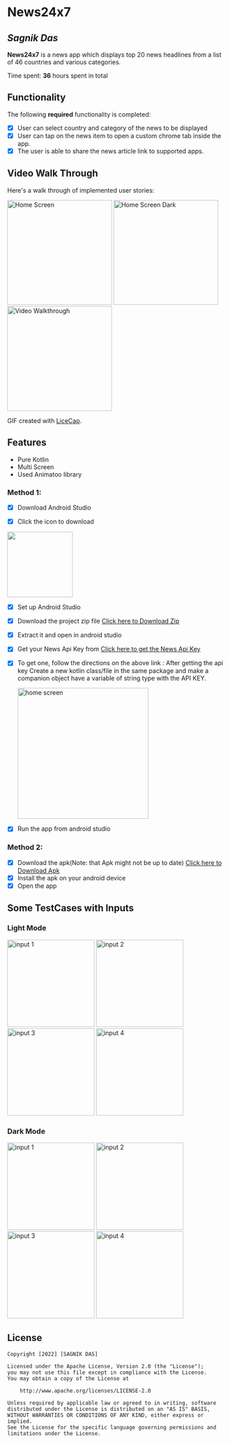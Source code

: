 # News24x7

## *Sagnik Das*

**News24x7** is a news app which displays top 20 news headlines from a list of 46 countries and various categories.

Time spent: **36** hours spent in total

## Functionality

The following **required** functionality is completed:

* [x] User can select country and category of the news to be displayed
* [x] User can tap on the news item to open a custom chrome tab inside the app.
* [x] The user is able to share the news article link to supported apps.

## Video Walk Through

Here's a walk through of implemented user stories:

<p float="middle">
    <img src='https://github.com/Sagnik-Das-03/News24x7/blob/master/newsMainLight.jpg' title='mainscreen' width='240' alt='Home Screen' />
    <img src='https://github.com/Sagnik-Das-03/News24x7/blob/master/newsMainDark.jpg' title='mainscreen dark' width='240' alt='Home Screen Dark' />
    <img src='https://github.com/Sagnik-Das-03/News24x7/blob/master/newsMainScreen.gif' title='Walk Through' width='240' alt='Video Walkthrough' />
 </p>

GIF created with [LiceCap](http://www.cockos.com/licecap/).

## Features
* Pure Kotlin
* Multi Screen
* Used Animatoo library

### Method 1:
* [x] Download Android Studio 

* [x] Click the icon to download
 
<p align="left">
   <a href='https://developer.android.com/studio?gclid=Cj0KCQjwqoibBhDUARIsAH2OpWi2VQ6w50tP7G8OeiMmIt9gK13cN1et0AU5tZ1O2KnjsOxrTWpP0aAr7TEALw_wcB&gclsrc=aw.ds'><img         width="150" src='https://github.com/Sagnik-Das-03/TIPPER/blob/master/studioicon.jpeg' /></a>
</p>
 
* [x] Set up Android Studio

* [x] Download the project zip file 
<a href='https://github.com/Sagnik-Das-03/MAP-ME/archive/refs/heads/master.zip'>Click here to Download Zip</a>
* [x] Extract it and open in android studio
* [x] Get your News Api Key from 
<a href = 'https://newsapi.org'>Click here to get the News Api Key</a>
 * [x]  To get one, follow the directions on the above link :
        After getting the api key Create a new kotlin class/file in the same package and make a companion object have a variable of string type  with the API KEY.
    <p float="middle">
    <img src='https://github.com/Sagnik-Das-03/News24x7/blob/master/APICRED.png' title='mainscreen' width='300' alt='home screen' />
 </p>

* [x] Run the app from android studio 


### Method 2:
* [x] Download the apk(Note: that Apk might not be up to date)
<a href='https://drive.google.com/file/d/1NdXIn20IYAra-CcLeYDYHSRRoE3oJhnM/view?usp=share_link'>Click here to Download Apk</a>
* [x] Install the apk on your android device
* [x] Open the app 
    
 ## Some TestCases with Inputs
 
 ### Light Mode
 
<p float="middle">
    <img src='https://github.com/Sagnik-Das-03/News24x7/blob/master/newsTestLight%20(1).jpg' title='input 1' width='200' alt='input 1' />
    <img src='https://github.com/Sagnik-Das-03/News24x7/blob/master/newsTestLight%20(2).jpg' title='input 2' width='200' alt='input 2' />
    <img src='https://github.com/Sagnik-Das-03/News24x7/blob/master/newsTestLight%20(3).jpg' title='input 3' width='200' alt='input 3' />
    <img src='https://github.com/Sagnik-Das-03/News24x7/blob/master/newsTestLight%20(4).jpg' title='input 4' width='200' alt='input 4' />
 </p>

### Dark Mode

<p float="middle">
    <img src='https://github.com/Sagnik-Das-03/News24x7/blob/master/newsTestDark%20(1).jpg' title='input 1' width='200' alt='input 1' />
    <img src='https://github.com/Sagnik-Das-03/News24x7/blob/master/newsTestDark%20(2).jpg' title='input 2' width='200' alt='input 2' />
    <img src='https://github.com/Sagnik-Das-03/News24x7/blob/master/newsTestDark%20(3).jpg' title='input 3' width='200' alt='input 3' />
    <img src='https://github.com/Sagnik-Das-03/News24x7/blob/master/newsTestDark(4).jpg' title='input 4' width='200' alt='input 4' />
 </p>

## License

    Copyright [2022] [SAGNIK DAS]

    Licensed under the Apache License, Version 2.0 (the "License");
    you may not use this file except in compliance with the License.
    You may obtain a copy of the License at

        http://www.apache.org/licenses/LICENSE-2.0

    Unless required by applicable law or agreed to in writing, software
    distributed under the License is distributed on an "AS IS" BASIS,
    WITHOUT WARRANTIES OR CONDITIONS OF ANY KIND, either express or implied.
    See the License for the specific language governing permissions and
    limitations under the License.
